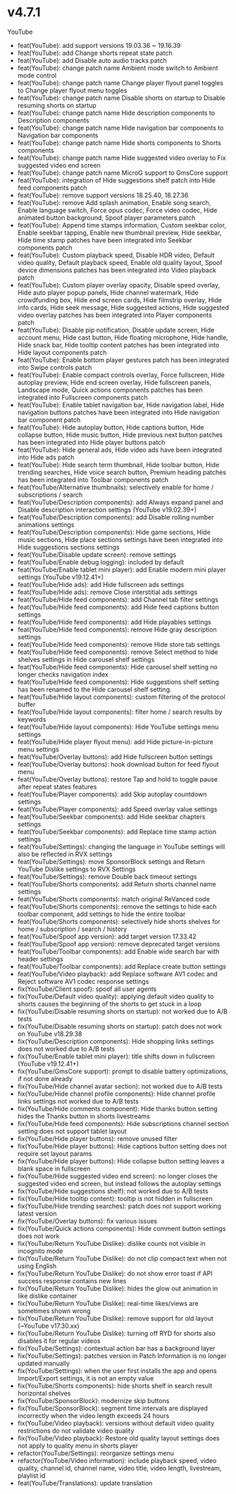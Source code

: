 # v4.7.1
YouTube
- feat(YouTube): add support versions 19.03.36 ~ 19.16.39
- feat(YouTube): add Change shorts repeat state patch
- feat(YouTube): add Disable auto audio tracks patch
- feat(YouTube): change patch name Ambient mode switch to Ambient mode control
- feat(YouTube): change patch name Change player flyout panel toggles to Change player flyout menu toggles
- feat(YouTube): change patch name Disable shorts on startup to Disable resuming shorts on startup
- feat(YouTube): change patch name Hide description components to Description components
- feat(YouTube): change patch name Hide navigation bar components to Navigation bar components
- feat(YouTube): change patch name Hide shorts components to Shorts components
- feat(YouTube): change patch name Hide suggested video overlay to Fix suggested video end screen
- feat(YouTube): change patch name MicroG support to GmsCore support
- feat(YouTube): integration of Hide suggestions shelf patch into Hide feed components patch
- feat(YouTube): remove support versions 18.25.40, 18.27.36
- feat(YouTube): remove Add splash animation, Enable song search, Enable language switch, Force opus codec, Force video codec, Hide animated button background, Spoof player parameters patch
- feat(YouTube): Append time stamps information, Custom seekbar color, Enable seekbar tapping, Enable new thumbnail preview, Hide seekbar, Hide time stamp patches have been integrated into Seekbar components patch
- feat(YouTube): Custom playback speed, Disable HDR video, Default video quality, Default playback speed, Enable old quality layout, Spoof device dimensions patches has been integrated into Video playback patch
- feat(YouTube): Custom player overlay opacity, Disable speed overlay, Hide auto player popup panels, Hide channel watermark, Hide crowdfunding box, Hide end screen cards, Hide filmstrip overlay, Hide info cards, Hide seek message, Hide suggested actions, Hide suggested video overlay patches has been integrated into Player components patch
- feat(YouTube): Disable pip notification, Disable update screen, Hide account menu, Hide cast button, Hide floating microphone, Hide handle, Hide snack bar, Hide tooltip content patches has been integrated into Hide layout components patch
- feat(YouTube): Enable bottom player gestures patch has been integrated into Swipe controls patch
- feat(YouTube): Enable compact controls overlay, Force fullscreen, Hide autoplay preview, Hide end screen overlay, Hide fullscreen panels, Landscape mode, Quick actions components patches has been integrated into Fullscreen components patch
- feat(YouTube): Enable tablet navigation bar, Hide navigation label, Hide navigation buttons patches have been integrated into Hide navigation bar component patch
- feat(YouTube): Hide autoplay button, Hide captions button, Hide collapse button, Hide music button, Hide previous next button patches has been integrated into Hide player buttons patch
- feat(YouTube): Hide general ads, Hide video ads have been integrated into Hide ads patch
- feat(YouTube): Hide search term thumbnail, Hide toolbar button, Hide trending searches, Hide voice search button, Premium heading patches has been integrated into Toolbar components patch
- feat(YouTube/Alternative thumbnails): selectively enable for home / subscriptions / search
- feat(YouTube/Description components): add Always expand panel and Disable description interaction settings (YouTube v19.02.39+)
- feat(YouTube/Description components): add Disable rolling number animations settings
- feat(YouTube/Description components): Hide game sections, Hide music sections, Hide place sections settings have been integrated into Hide suggestions sections settings
- feat(YouTube/Disable update screen): remove settings
- feat(YouTube/Enable debug logging): included by default
- feat(YouTube/Enable tablet mini player): add Enable modern mini player settings (YouTube v19.12.41+)
- feat(YouTube/Hide ads): add Hide fullscreen ads settings
- feat(YouTube/Hide ads): remove Close interstitial ads settings
- feat(YouTube/Hide feed components): add Channel tab filter settings
- feat(YouTube/Hide feed components): add Hide feed captions button settings
- feat(YouTube/Hide feed components): add Hide playables settings
- feat(YouTube/Hide feed components): remove Hide gray description settings
- feat(YouTube/Hide feed components): remove Hide store tab settings
- feat(YouTube/Hide feed components): remove Select method to hide shelves settings in Hide carousel shelf settings
- feat(YouTube/Hide feed components): Hide carousel shelf setting no longer checks navigation index
- feat(YouTube/Hide feed components): Hide suggestions shelf setting has been renamed to the Hide carousel shelf setting.
- feat(YouTube/Hide layout components): custom filtering of the protocol buffer
- feat(YouTube/Hide layout components): filter home / search results by keywords
- feat(YouTube/Hide layout components): Hide YouTube settings menu settings
- feat(YouTube/Hide player flyout menu): add Hide picture-in-picture menu settings
- feat(YouTube/Overlay buttons): add Hide fullscreen button settings
- feat(YouTube/Overlay buttons): hook download button for feed flyout menu
- feat(YouTube/Overlay buttons): restore Tap and hold to toggle pause after repeat states features
- feat(YouTube/Player components): add Skip autoplay countdown settings
- feat(YouTube/Player components): add Speed overlay value settings
- feat(YouTube/Seekbar components): add Hide seekbar chapters settings
- feat(YouTube/Seekbar components): add Replace time stamp action settings
- feat(YouTube/Settings): changing the language in YouTube settings will also be reflected in RVX settings
- feat(YouTube/Settings): move SponsorBlock settings and Return YouTube Dislike settings to RVX Settings
- feat(YouTube/Settings): remove Double back timeout settings
- feat(YouTube/Shorts components): add Return shorts channel name settings
- feat(YouTube/Shorts components): match original ReVanced code
- feat(YouTube/Shorts components): remove the settings to hide each toolbar component, add settings to hide the entire toolbar
- feat(YouTube/Shorts components): selectively hide shorts shelves for home / subscription / search / history
- feat(YouTube/Spoof app version): add target version 17.33.42
- feat(YouTube/Spoof app version): remove deprecated target versions
- feat(YouTube/Toolbar components): add Enable wide search bar with header settings
- feat(YouTube/Toolbar components): add Replace create button settings
- feat(YouTube/Video playback): add Replace software AV1 codec and Reject software AV1 codec response settings
- fix(YouTube/Client spoof): spoof all user agents
- fix(YouTube/Default video quality): applying default video quality to shorts causes the beginning of the shorts to get stuck in a loop
- fix(YouTube/Disable resuming shorts on startup): not worked due to A/B tests
- fix(YouTube/Disable resuming shorts on startup): patch does not work on YouTube v18.29.38
- fix(YouTube/Description components): Hide shopping links settings does not worked due to A/B tests
- fix(YouTube/Enable tablet mini player): title shifts down in fullscreen (YouTube v19.12.41+)
- fix(YouTube/GmsCore support): prompt to disable battery optimizations, if not done already
- fix(YouTube/Hide channel avatar section): not worked due to A/B tests
- fix(YouTube/Hide channel profile components): Hide channel profile links settings not worked due to A/B tests
- fix(YouTube/Hide comments component): Hide thanks button setting hides the Thanks button in shorts livestreams
- fix(YouTube/Hide feed components): Hide subscriptions channel section setting does not support tablet layout
- fix(YouTube/Hide player buttons): remove unused filter
- fix(YouTube/Hide player buttons): Hide captions button setting does not require set layout params
- fix(YouTube/Hide player buttons): Hide collapse button setting leaves a blank space in fullscreen
- fix(YouTube/Hide suggested video end screen): no longer closes the suggested video end screen, but instead follows the autoplay settings
- fix(YouTube/Hide suggestions shelf): not worked due to A/B tests
- fix(YouTube/Hide tooltip content): tooltip is not hidden in fullscreen
- fix(YouTube/Hide trending searches): patch does not support working latest version
- fix(YouTube/Overlay buttons): fix various issues
- fix(YouTube/Quick actions components): Hide comment button settings does not work
- fix(YouTube/Return YouTube Dislike): dislike counts not visible in incognito mode
- fix(YouTube/Return YouTube Dislike): do not clip compact text when not using English
- fix(YouTube/Return YouTube Dislike): do not show error toast if API success response contains new lines
- fix(YouTube/Return YouTube Dislike): hides the glow out animation in like dislike container
- fix(YouTube/Return YouTube Dislike): real-time likes/views are sometimes shown wrong
- fix(YouTube/Return YouTube Dislike): remove support for old layout (~YouTube v17.30.xx)
- fix(YouTube/Return YouTube Dislike): turning off RYD for shorts also disables it for regular videos
- fix(YouTube/Settings): contextual action bar has a background layer
- fix(YouTube/Settings): patches version in Patch Information is no longer updated manually
- fix(YouTube/Settings): when the user first installs the app and opens Import/Export settings, it is not an empty value
- fix(YouTube/Shorts components): hide shorts shelf in search result horizontal shelves
- fix(YouTube/SponsorBlock): modernize skip buttons
- fix(YouTube/SponsorBlock): segment time intervals are displayed incorrectly when the video length exceeds 24 hours
- fix(YouTube/Video playback): versions without default video quality restrictions do not validate video quality
- fix(YouTube/Video playback): Restore old quality layout settings does not apply to quality menu in shorts player
- refactor(YouTube/Settings): reorganize settings menu
- refactor(YouTube/Video information): include playback speed, video quality, channel id, channel name, video title, video length, livestream, playlist id
- feat(YouTube/Translations): update translation
